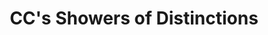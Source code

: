 ---
title: "CC's Showers of Distinctions"
url: /warrenton/ccs-showers-of-distinctions/
shop: florist
---